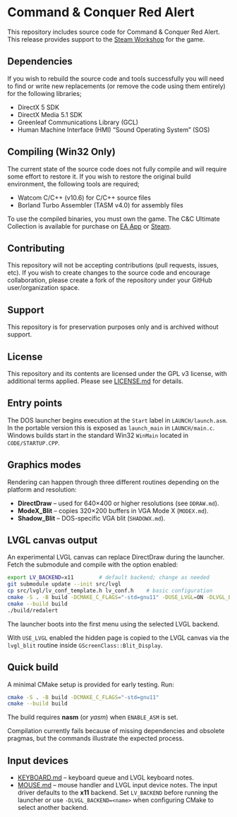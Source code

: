 
# Command & Conquer Red Alert

This repository includes source code for Command & Conquer Red Alert. This release provides support to the [Steam Workshop](https://steamcommunity.com/workshop/browse/?appid=2229840) for the game.


## Dependencies

If you wish to rebuild the source code and tools successfully you will need to find or write new replacements (or remove the code using them entirely) for the following libraries;

- DirectX 5 SDK
- DirectX Media 5.1 SDK
- Greenleaf Communications Library (GCL)
- Human Machine Interface (HMI) “Sound Operating System” (SOS)


## Compiling (Win32 Only)

The current state of the source code does not fully compile and will require some effort to restore it. If you wish to restore the original build environment, the following tools are required;

- Watcom C/C++ (v10.6) for C/C++ source files
- Borland Turbo Assembler (TASM v4.0) for assembly files

To use the compiled binaries, you must own the game. The C&C Ultimate Collection is available for purchase on [EA App](https://www.ea.com/en-gb/games/command-and-conquer/command-and-conquer-the-ultimate-collection/buy/pc) or [Steam](https://store.steampowered.com/bundle/39394/Command__Conquer_The_Ultimate_Collection/).


## Contributing

This repository will not be accepting contributions (pull requests, issues, etc). If you wish to create changes to the source code and encourage collaboration, please create a fork of the repository under your GitHub user/organization space.


## Support

This repository is for preservation purposes only and is archived without support. 


## License

This repository and its contents are licensed under the GPL v3 license, with additional terms applied. Please see [LICENSE.md](LICENSE.md) for details.

## Entry points

The DOS launcher begins execution at the `Start` label in `LAUNCH/launch.asm`. In the portable version this is exposed as `launch_main` in `LAUNCH/main.c`. Windows builds start in the standard Win32 `WinMain` located in `CODE/STARTUP.CPP`.

## Graphics modes

Rendering can happen through three different routines depending on the platform and resolution:

- **DirectDraw** – used for 640×400 or higher resolutions (see `DDRAW.md`).
- **ModeX_Blit** – copies 320×200 buffers in VGA Mode X (`MODEX.md`).
- **Shadow_Blit** – DOS-specific VGA blit (`SHADOWX.md`).

## LVGL canvas output

An experimental LVGL canvas can replace DirectDraw during the launcher.
Fetch the submodule and compile with the option enabled:

```sh
export LV_BACKEND=x11        # default backend; change as needed
git submodule update --init src/lvgl
cp src/lvgl/lv_conf_template.h lv_conf.h    # basic configuration
cmake -S . -B build -DCMAKE_C_FLAGS="-std=gnu11" -DUSE_LVGL=ON -DLVGL_BACKEND=$LV_BACKEND
cmake --build build
./build/redalert
```

The launcher boots into the first menu using the selected LVGL backend.

With `USE_LVGL` enabled the hidden page is copied to the LVGL canvas via the
`lvgl_blit` routine inside `GScreenClass::Blit_Display`.

## Quick build

A minimal CMake setup is provided for early testing. Run:

```sh
cmake -S . -B build -DCMAKE_C_FLAGS="-std=gnu11"
cmake --build build
```

The build requires **nasm** (or *yasm*) when `ENABLE_ASM` is set.

Compilation currently fails because of missing dependencies and obsolete pragmas, but the commands illustrate the expected process.


## Input devices

- [KEYBOARD.md](KEYBOARD.md) – keyboard queue and LVGL keyboard notes.
- [MOUSE.md](MOUSE.md) – mouse handler and LVGL input device notes.
The input driver defaults to the **x11** backend. Set `LV_BACKEND`
before running the launcher or use `-DLVGL_BACKEND=<name>` when
configuring CMake to select another backend.

